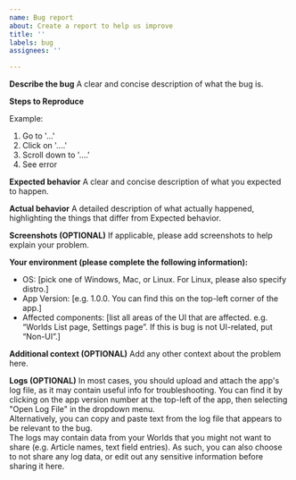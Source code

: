 ```yaml
---
name: Bug report
about: Create a report to help us improve
title: ''
labels: bug
assignees: ''

---
```


**Describe the bug**
A clear and concise description of what the bug is.

**Steps to Reproduce**

Example:
1. Go to '...'
2. Click on '....'
3. Scroll down to '....'
4. See error

**Expected behavior**
A clear and concise description of what you expected to happen.

**Actual behavior**
A detailed description of what actually happened, highlighting the things that differ from Expected behavior.

**Screenshots (OPTIONAL)**
If applicable, please add screenshots to help explain your problem.

**Your environment (please complete the following information):**

 - OS: [pick one of Windows, Mac, or Linux. For Linux, please also specify distro.]
 - App Version: [e.g. 1.0.0. You can find this on the top-left corner of the app.]
 - Affected components: [list all areas of the UI that are affected. e.g. “Worlds List page, Settings page”. If this is bug is not UI-related, put “Non-UI”.]

**Additional context (OPTIONAL)**
Add any other context about the problem here.

**Logs (OPTIONAL)**
In most cases, you should upload and attach the app's log file, as it may contain useful info for troubleshooting. You can find it by clicking on the app version number at the top-left of the app, then selecting "Open Log File" in the dropdown menu.  
Alternatively, you can copy and paste text from the log file that appears to be relevant to the bug.  
The logs may contain data from your Worlds that you might not want to share (e.g. Article names, text field entries). As such, you can also choose to not share any log data, or edit out any sensitive information before sharing it here.

